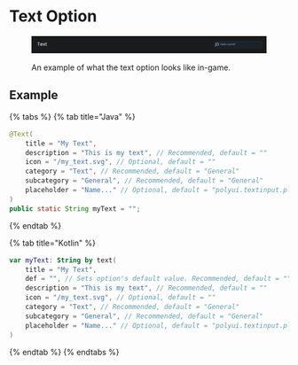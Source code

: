 # Text Option

<figure><img src="../../.gitbook/assets/java_WIFWo2mAw5.png" alt=""><figcaption><p>An example of what the text option looks like in-game.</p></figcaption></figure>

## Example

{% tabs %}
{% tab title="Java" %}
```java
@Text(
    title = "My Text",
    description = "This is my text", // Recommended, default = ""
    icon = "/my_text.svg", // Optional, default = ""
    category = "Text", // Recommended, default = "General"
    subcategory = "General", // Recommended, default = "General"
    placeholder = "Name..." // Optional, default = "polyui.textinput.placeholder"
)
public static String myText = "";
```
{% endtab %}

{% tab title="Kotlin" %}
```kotlin
var myText: String by text(
    title = "My Text",
    def = "", // Sets option's default value. Recommended, default = ""
    description = "This is my text", // Recommended, default = ""
    icon = "/my_text.svg", // Optional, default = ""
    category = "Text", // Recommended, default = "General"
    subcategory = "General", // Recommended, default = "General"
    placeholder = "Name..." // Optional, default = "polyui.textinput.placeholder"
)
```
{% endtab %}
{% endtabs %}
